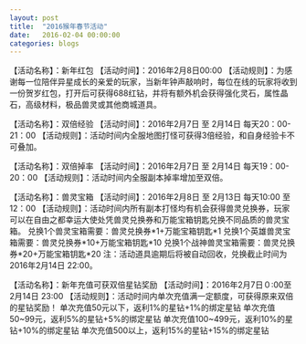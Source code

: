 ```yaml
---
layout: post
title:  "2016猴年春节活动"
date:   2016-02-04 00:00:00
categories: blogs
---
```


<div class="post-content">
<!--more-->

<p>
【活动名称】：新年红包
【活动时间】：2016年2月8日00:00
【活动规则】：为感谢每一位陪伴异星成长的亲爱的玩家，当新年钟声敲响时，每位在线的玩家将收到一份贺岁红包，打开后可获得688红钻，并将有额外机会获得强化灵石，属性晶石，高级材料，极品兽灵或其他商城道具。
</p>

<p>
【活动名称】：双倍经验
【活动时间】：2016年2月7日 至 2月14日 每天20：00-21：00 
【活动规则】：活动时间内全服地图打怪可获得3倍经验，和自身经验卡不可叠加。
</p>

<p>
【活动名称】：双倍掉率
【活动时间】：2016年2月7日 至 2月14日 每天19：00-20：00 
【活动规则】：活动时间内全服副本掉率增加至双倍。
</p>

<p>
【活动名称】：兽灵宝箱
【活动时间】：2016年2月8日 至 2月13日 每天10:00 至12：00
【活动规则】：活动时间内所有副本打怪均有机会获得兽灵兑换券，玩家可以在自由之都幸运大使处凭兽灵兑换券和万能宝箱钥匙兑换不同品质的兽灵宝箱。
兑换1个兽灵宝箱需要：兽灵兑换券*1+万能宝箱钥匙*1
兑换1个英雄兽灵宝箱需要：兽灵兑换券*10+万能宝箱钥匙*10
兑换1个战神兽灵宝箱需要：兽灵兑换券*20+万能宝箱钥匙*20
注：活动道具逾期后将被自动回收，兑换截止时间为2016年2月14日 22:00。
</p>

<p>
【活动名称】：新年充值可获双倍星钻奖励
【活动时间】：2016年2月7日０:00至 2月14日 23:00
【活动规则】：活动时间内单次充值满一定额度，可获得原来双倍的星钻奖励！
 单次充值50元以下，返利1%的星钻+1%的绑定星钻
 单次充值50~99元，返利5%的星钻+5%的绑定星钻
 单次充值100~499元，返利10%的星钻+10%的绑定星钻
 单次充值500以上，返利15%的星钻+15%的绑定星钻
</p>

</div>
